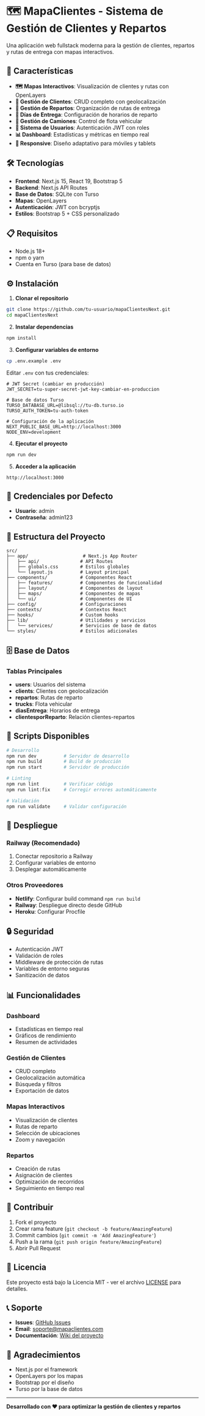 # 🗺️ MapaClientes - Sistema de Gestión de Clientes y Repartos

Una aplicación web fullstack moderna para la gestión de clientes, repartos y rutas de entrega con mapas interactivos.

## 🚀 Características

- **🗺️ Mapas Interactivos**: Visualización de clientes y rutas con OpenLayers
- **👥 Gestión de Clientes**: CRUD completo con geolocalización
- **🚚 Gestión de Repartos**: Organización de rutas de entrega
- **📅 Días de Entrega**: Configuración de horarios de reparto
- **🚛 Gestión de Camiones**: Control de flota vehicular
- **👤 Sistema de Usuarios**: Autenticación JWT con roles
- **📊 Dashboard**: Estadísticas y métricas en tiempo real
- **📱 Responsive**: Diseño adaptativo para móviles y tablets

## 🛠️ Tecnologías

- **Frontend**: Next.js 15, React 19, Bootstrap 5
- **Backend**: Next.js API Routes
- **Base de Datos**: SQLite con Turso
- **Mapas**: OpenLayers
- **Autenticación**: JWT con bcryptjs
- **Estilos**: Bootstrap 5 + CSS personalizado

## 📋 Requisitos

- Node.js 18+ 
- npm o yarn
- Cuenta en Turso (para base de datos)

## ⚙️ Instalación

1. **Clonar el repositorio**
```bash
git clone https://github.com/tu-usuario/mapaClientesNext.git
cd mapaClientesNext
```

2. **Instalar dependencias**
```bash
npm install
```

3. **Configurar variables de entorno**
```bash
cp .env.example .env
```

Editar `.env` con tus credenciales:
```env
# JWT Secret (cambiar en producción)
JWT_SECRET=tu-super-secret-jwt-key-cambiar-en-produccion

# Base de datos Turso
TURSO_DATABASE_URL=@libsql://tu-db.turso.io
TURSO_AUTH_TOKEN=tu-auth-token

# Configuración de la aplicación
NEXT_PUBLIC_BASE_URL=http://localhost:3000
NODE_ENV=development
```

4. **Ejecutar el proyecto**
```bash
npm run dev
```

5. **Acceder a la aplicación**
```
http://localhost:3000
```

## 👤 Credenciales por Defecto

- **Usuario**: admin
- **Contraseña**: admin123

## 📁 Estructura del Proyecto

```
src/
├── app/                    # Next.js App Router
│   ├── api/               # API Routes
│   ├── globals.css        # Estilos globales
│   └── layout.js          # Layout principal
├── components/            # Componentes React
│   ├── features/          # Componentes de funcionalidad
│   ├── layout/            # Componentes de layout
│   ├── maps/              # Componentes de mapas
│   └── ui/                # Componentes de UI
├── config/                # Configuraciones
├── contexts/              # Contextos React
├── hooks/                 # Custom hooks
├── lib/                   # Utilidades y servicios
│   └── services/          # Servicios de base de datos
└── styles/                # Estilos adicionales
```

## 🗄️ Base de Datos

### Tablas Principales

- **users**: Usuarios del sistema
- **clients**: Clientes con geolocalización
- **repartos**: Rutas de reparto
- **trucks**: Flota vehicular
- **diasEntrega**: Horarios de entrega
- **clientesporReparto**: Relación clientes-repartos

## 🔧 Scripts Disponibles

```bash
# Desarrollo
npm run dev          # Servidor de desarrollo
npm run build        # Build de producción
npm run start        # Servidor de producción

# Linting
npm run lint         # Verificar código
npm run lint:fix     # Corregir errores automáticamente

# Validación
npm run validate     # Validar configuración
```

## 🚀 Despliegue

### Railway (Recomendado)

1. Conectar repositorio a Railway
2. Configurar variables de entorno
3. Desplegar automáticamente

### Otros Proveedores

- **Netlify**: Configurar build command `npm run build`
- **Railway**: Despliegue directo desde GitHub
- **Heroku**: Configurar Procfile

## 🔒 Seguridad

- Autenticación JWT
- Validación de roles
- Middleware de protección de rutas
- Variables de entorno seguras
- Sanitización de datos

## 📊 Funcionalidades

### Dashboard
- Estadísticas en tiempo real
- Gráficos de rendimiento
- Resumen de actividades

### Gestión de Clientes
- CRUD completo
- Geolocalización automática
- Búsqueda y filtros
- Exportación de datos

### Mapas Interactivos
- Visualización de clientes
- Rutas de reparto
- Selección de ubicaciones
- Zoom y navegación

### Repartos
- Creación de rutas
- Asignación de clientes
- Optimización de recorridos
- Seguimiento en tiempo real

## 🤝 Contribuir

1. Fork el proyecto
2. Crear rama feature (`git checkout -b feature/AmazingFeature`)
3. Commit cambios (`git commit -m 'Add AmazingFeature'`)
4. Push a la rama (`git push origin feature/AmazingFeature`)
5. Abrir Pull Request

## 📝 Licencia

Este proyecto está bajo la Licencia MIT - ver el archivo [LICENSE](LICENSE) para detalles.

## 📞 Soporte

- **Issues**: [GitHub Issues](https://github.com/tu-usuario/mapaClientesNext/issues)
- **Email**: soporte@mapaclientes.com
- **Documentación**: [Wiki del proyecto](https://github.com/tu-usuario/mapaClientesNext/wiki)

## 🙏 Agradecimientos

- Next.js por el framework
- OpenLayers por los mapas
- Bootstrap por el diseño
- Turso por la base de datos

---

**Desarrollado con ❤️ para optimizar la gestión de clientes y repartos**
